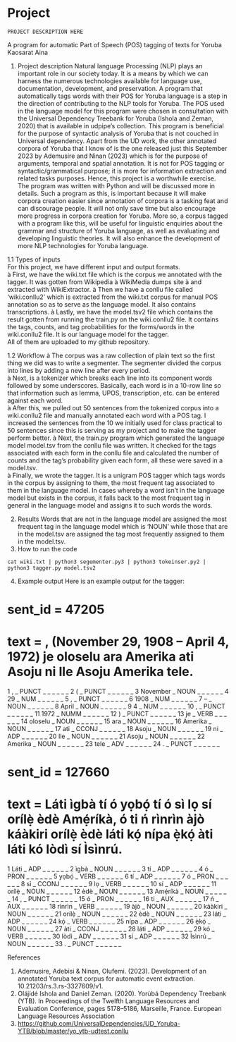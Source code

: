# Project

`PROJECT DESCRIPTION HERE`

A program for automatic Part of Speech (POS) tagging of texts for Yoruba 
Kaosarat Aina 
1. Project description 
Natural language Processing (NLP) plays an important role in our society today. It is a means by which we can harness the numerous technologies available for language use, documentation, development, and preservation. A program that automatically tags words with their POS for Yoruba language is a step in the direction of contributing to the NLP tools for Yoruba. The POS used in the language model for this program were chosen in consultation with the Universal Dependency Treebank for Yoruba (Ishola and Zeman, 2020) that is available in udpipe’s collection. This program is beneficial for the purpose of syntactic analysis of Yoruba that is not couched in Universal dependency. 
Apart from the UD work, the other annotated corpora of Yoruba that I know of is the one released just this September 2023 by Ademusire and Ninan (2023) which is for the purpose of arguments, temporal and spatial annotation. It is not for POS tagging or syntactic/grammatical purpose; it is more for information extraction and related tasks purposes. Hence, this project is a worthwhile exercise.  
The program was written with Python and will be discussed more in details. Such a program as this, is important because it will make corpora creation easier since annotation of corpora is a tasking feat and can discourage people. It will not only save time but also encourage more progress in corpora creation for Yoruba. More so, a corpus tagged with a program like this, will be useful for linguistic enquiries about the grammar and structure of Yoruba language, as well as evaluating and developing linguistic theories. It will also enhance the development of more NLP technologies for Yoruba language.  
 
1.1 Types of inputs  
For this project, we have different input and output formats.  
à First, we have the wiki.txt file which is the corpus we annotated with the tagger. It was gotten from Wikipedia à WikiMedia dumps site à and extracted with WikiExtractor.  à Then we have a conllu file called ‘wiki.conllu2’ which is extracted from the wiki.txt corpus for manual POS annotation so as to serve as the language model. It also contains transcriptions. 
à Lastly, we have the model.tsv2 file which contains the result gotten from running the train.py on the wiki.conllu2 file. It contains the tags, counts, and tag probabilities for the forms/words in the wiki.conllu2 file. It is our language model for the tagger.  
All of them are uploaded to my github repository. 
 
1.2 Workflow  à The corpus was a raw collection of plain text so the first thing we did was to write a segmenter. The segmenter divided the corpus into lines by adding a new line after every period.  
à Next, is a tokenizer which breaks each line into its component words followed by some underscores. Basically, each word is in a 10-row line so that information such as lemma, UPOS, transcription, etc. can be entered against each word.  
à After this, we pulled out 50 sentences from the tokenized corpus into a wiki.conllu2 file and manually annotated each word with a POS tag. I increased the sentences from the 10 we initially used for class practical to 50 sentences since this is serving as my project and to make the tagger perform better. 
à Next, the train.py program which generated the language model model.tsv from the conllu file was written. It checked for the tags associated with each form in the conllu file and calculated the number of counts and the tag’s probability given each form, all these were saved in a model.tsv.  
à Finally, we wrote the tagger. It is a unigram POS tagger which tags words in the corpus by assigning to them, the most frequent tag associated to them in the language model. In cases whereby a word isn’t in the language model but exists in the corpus, it falls back to the most frequent tag in general in the language model and assigns it to such words the words.  
 
2.	Results 
Words that are not in the language model are assigned the most frequent tag in the language model which is ‘NOUN’ while those that are in the model.tsv are assigned the tag most frequently assigned to them in the model.tsv. 
3.	How to run the code 
``` 
cat wiki.txt | python3 segementer.py3 | python3 tokeinser.py2 | python3 tagger.py model.tsv2 
``` 
4.	Example output 
Here is an example output for the tagger:  
# sent_id = 47205 
# text = , (November 29, 1908 – April 4, 1972) je oloselu ara Amerika ati Asoju ni Ile Asoju Amerika tele. 
1	, 	_ 	PUNCT _ 	_ 	_ 	_ 	_ 	_ 
2	( 	_ 	PUNCT _ 	_ 	_ 	_ 	_ 	_ 
3	November 	_ 	NOUN _ 	_ 	_ 	_ 	_ 	_ 
4	29 	_ 	NUM 	_ 	_ 	_ 	_ 	_ 	_ 
5	, 	_ 	PUNCT _ 	_ 	_ 	_ 	_ 	_ 
6	1908 	_ 	NUM 	_ 	_ 	_ 	_ 	_ 	_ 
7	– 	_ 	NOUN _ 	_ 	_ 	_ 	_ 	_ 
8	April 	_ 	NOUN _ 	_ 	_ 	_ 	_ 	_ 
9	4 	_ 	NUM 	_ 	_ 	_ 	_ 	_ 	_ 
10	, 	_ 	PUNCT _ 	_ 	_ 	_ 	_ 	_ 
11	1972 	_ 	NUMM _ 	_ 	_ 	_ 	_ 	_ 
12	) 	_ 	PUNCT _ 	_ 	_ 	_ 	_ 	_ 
13	je 	_ 	VERB _ 	_ 	_ 	_ 	_ 	_ 
14	oloselu _ 	NOUN _ 	_ 	_ 	_ 	_ 	_ 
15	ara 	_ 	NOUN _ 	_ 	_ 	_ 	_ 	_ 
16	Amerika _ 	NOUN _ 	_ 	_ 	_ 	_ 	_ 
17	ati 	_ 	CCONJ _ 	_ 	_ 	_ 	_ 	_ 
18	Asoju 	_ 	NOUN _ 	_ 	_ 	_ 	_ 	_ 
19	ni 	_ 	ADP 	_ 	_ 	_ 	_ 	_ 	_ 
20	Ile 	_ 	NOUN _ 	_ 	_ 	_ 	_ 	_ 
21	Asoju 	_ 	NOUN _ 	_ 	_ 	_ 	_ 	_ 
22	Amerika _ 	NOUN _ 	_ 	_ 	_ 	_ 	_ 
23	tele 	_ 	ADV 	_ 	_ 	_ 	_ 	_ 	_ 
24	. 	_ 	PUNCT 	_ 	_ 	_ 	_ 	_ 	_ 
 
 
# sent_id = 127660 
# text = Láti ìgbà tí ó yọbọ́ tí ó sì lọ sí orílẹ̀ èdè Amẹ́ríkà, ó ti ń rìnrìn àjò káàkiri orílẹ̀ èdè láti kọ́ nípa ẹ̀kọ́ àti láti kó lòdì sí Ìsìnrú. 
1	Láti 	_ 	ADP 	_ 	_ 	_ 	_ 	_ 	_ 
2	ìgbà 	_ 	NOUN 	_ 	_ 	_ 	_ 	_ 	_ 
3	tí 	_ 	ADP 	_ 	_ 	_ 	_ 	_ 	_ 
4	ó 	_ 	PRON 	_ 	_ 	_ 	_ 	_ 	_ 
5	yọbọ́ 	_ 	VERB 	_ 	_ 	_ 	_ 	_ 	_ 
6	tí 	_ 	ADP 	_ 	_ 	_ 	_ 	_ 	_ 
7	ó 	_ 	PRON 	_ 	_ 	_ 	_ 	_ 	_ 
8	sì 	_ 	CCONJ 	_ 	_ 	_ 	_ 	_ 	_ 
9	lọ 	_ 	VERB 	_ 	_ 	_ 	_ 	_ 	_ 
10	sí 	_ 	ADP 	_ 	_ 	_ 	_ 	_ 	_ 
11	orílẹ̀ 	_ 	NOUN 	_ 	_ 	_ 	_ 	_ 	_ 
12	èdè 	_ 	NOUN 	_ 	_ 	_ 	_ 	_ 	_ 
13	Amẹ́ríkà 	_ 	NOUN 	_ 	_ 	_ 	_ 	_ 	_ 
14	, 	_ 	PUNCT 	_ 	_ 	_ 	_ 	_ 	_ 
15	ó 	_ 	PRON 	_ 	_ 	_ 	_ 	_ 	_ 
16	ti 	_ 	AUX 	_ 	_ 	_ 	_ 	_ 	_ 
17	ń 	_ 	AUX 	_ 	_ 	_ 	_ 	_ 	_ 
18	rìnrìn 	_ 	VERB 	_ 	_ 	_ 	_ 	_ 	_ 
19	àjò 	_ 	NOUN 	_ 	_ 	_ 	_ 	_ 	_ 
20	káàkiri 	_ 	NOUN 	_ 	_ 	_ 	_ 	_ 	_ 
21	orílẹ̀ 	_ 	NOUN 	_ 	_ 	_ 	_ 	_ 	_ 
22	èdè 	_ 	NOUN 	_ 	_ 	_ 	_ 	_ 	_ 
23	láti 	_ 	ADP 	_ 	_ 	_ 	_ 	_ 	_ 
24	kọ́ 	_ 	VERB 	_ 	_ 	_ 	_ 	_ 	_ 
25	nípa 	_ 	ADP 	_ 	_ 	_ 	_ 	_ 	_ 
26	ẹ̀kọ́ 	_ 	NOUN 	_ 	_ 	_ 	_ 	_ 	_ 
27	àti 	_ 	CCONJ 	_ 	_ 	_ 	_ 	_ 	_ 
28	láti 	_ 	ADP 	_ 	_ 	_ 	_ 	_ 	_ 
29	kó 	_ 	VERB 	_ 	_ 	_ 	_ 	_ 	_ 
30	lòdì 	_ 	ADV 	_ 	_ 	_ 	_ 	_ 	_ 
31	sí 	_ 	ADP 	_ 	_ 	_ 	_ 	_ 	_ 
32	Ìsìnrú 	_ 	NOUN 	_ 	_ 	_ 	_ 	_ 	_ 
33	. 	_ 	PUNCT 	_ 	_ 	_ 	_ 	_ 	_ 
 
 
References 
1.	Ademusire, Adebisi & Ninan, Olufemi. (2023). Development of an annotated Yoruba text corpus for automatic event extraction. 10.21203/rs.3.rs-3327609/v1. 
2.	Olájídé Ishola and Daniel Zeman. (2020). Yorùbá Dependency Treebank (YTB). 
In Proceedings of the Twelfth Language Resources and Evaluation Conference, pages 
5178–5186, Marseille, France. European Language Resources Association 
3.	https://github.com/UniversalDependencies/UD_Yoruba-YTB/blob/master/yo_ytb-udtest.conllu 

